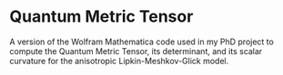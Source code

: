 # Quantum Metric Tensor
A version of the Wolfram Mathematica code used in my PhD project to compute the Quantum Metric Tensor, its determinant, and its scalar curvature for the anisotropic Lipkin-Meshkov-Glick model.
